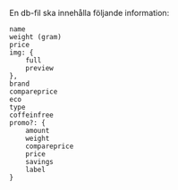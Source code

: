 En db-fil ska innehålla följande information:

    name
    weight (gram)
    price
    img: {
        full
        preview
    },
    brand
    compareprice
    eco
    type
    coffeinfree
    promo?: {
        amount
        weight
        compareprice
        price
        savings
        label
    }